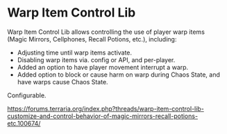 # Warp Item Control Lib

Warp Item Control Lib allows controlling the use of player warp items (Magic Mirrors, Cellphones, Recall Potions, etc.), including:

- Adjusting time until warp items activate.
- Disabling warp items via. config or API, and per-player.
- Added an option to have player movement interrupt a warp.
- Added option to block or cause harm on warp during Chaos State, and have warps cause Chaos State.

Configurable.

https://forums.terraria.org/index.php?threads/warp-item-control-lib-customize-and-control-behavior-of-magic-mirrors-recall-potions-etc.100674/